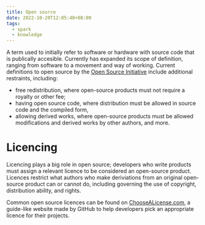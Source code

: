 ```yaml
---
title: Open source
date: 2022-10-20T12:05:40+08:00
tags:
  - spark
  - knowledge
---
```


A term used to initially refer to software or hardware with source code that is publically accesible. Currently has expanded its scope of definition, ranging from software to a movement and way of working. Current definitions to open source by the [Open Source Initiative](https://opensource.org/osd) include additional restraints, including:

- free redistribution, where open-source products must not require a royalty or other fee;
- having open source code, where distribution must be allowed in source code and the compiled form,
- allowing derived works, where open-source products must be allowed modifications and derived works by other authors, and more.

# Licencing

Licencing plays a big role in open source; developers who write products must assign a relevant licence to be considered an open-source product. Licences restrict what authors who make deriviations from an original open-source product can or cannot do, including governing the use of copyright, distribution ability, and rights.

Common open source licences can be found on [ChooseALicense.com](https://choosealicense.com/), a guide-like website made by GitHub to help developers pick an appropriate licence for their projects.
